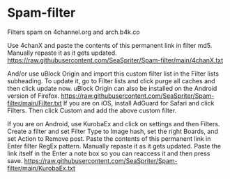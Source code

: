 # Spam-filter
Filters spam on 4channel.org and arch.b4k.co

Use 4chanX and paste the contents of this permanent link in filter md5. Manually repaste it as it gets updated.
https://raw.githubusercontent.com/SeaSpriter/Spam-filter/main/4chanX.txt

And/or use uBlock Origin and import this custom filter list in the Filter lists subheading. To update it, go to Filter lists and click purge all caches and then click update now.
uBlock Origin can also be installed on the Android version of Firefox.
https://raw.githubusercontent.com/SeaSpriter/Spam-filter/main/Filter.txt
If you are on iOS, install AdGuard for Safari and click Filters. Then click Custom and add the above custom filter.

If you are on Android, use KurobaEx and click on settings and then Filters. Create a filter and set Filter Type to Image hash, set the right Boards, and set Action to Remove post.
Paste the contents of this permanent link in Enter filter RegEx pattern. Manually repaste it as it gets updated. Paste the link itself in the Enter a note box so you can reaccess it and then press save.
https://raw.githubusercontent.com/SeaSpriter/Spam-filter/main/KurobaEx.txt

